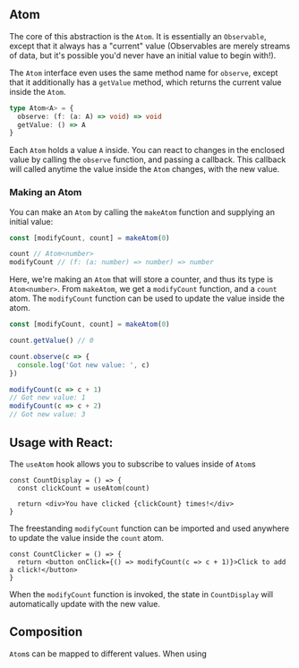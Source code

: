 
## Atom

The core of this abstraction is the `Atom`. It is essentially an `Observable`, except that it always has a "current" value (Observables are merely streams of data, but it's possible you'd never have an initial value to begin with!).

The `Atom` interface even uses the same method name for `observe`, except that it additionally has a `getValue` method, which returns the current value inside the `Atom`.

```ts
type Atom<A> = {
  observe: (f: (a: A) => void) => void
  getValue: () => A
}
```

Each `Atom` holds a value `A` inside. You can react to changes in the enclosed value by calling the `observe` function, and passing a callback. This callback will called anytime the value inside the `Atom` changes, with the new value. 


### Making an Atom

You can make an `Atom` by calling the `makeAtom` function and supplying an initial value:

```ts
const [modifyCount, count] = makeAtom(0)

count // Atom<number>
modifyCount // (f: (a: number) => number) => number
```

Here, we're making an `Atom` that will store a counter, and thus its type is `Atom<number>`. From `makeAtom`, we get a `modifyCount` function, and a `count` atom. The `modifyCount` function can be used to update the value inside the atom.


```ts
const [modifyCount, count] = makeAtom(0)

count.getValue() // 0

count.observe(c => {
  console.log('Got new value: ', c)
})

modifyCount(c => c + 1)
// Got new value: 1
modifyCount(c => c + 2)
// Got new value: 3
```


## Usage with React:

The `useAtom` hook allows you to subscribe to values inside of `Atom`s

```tsx
const CountDisplay = () => {
  const clickCount = useAtom(count)

  return <div>You have clicked {clickCount} times!</div>
}
```

The freestanding `modifyCount` function can be imported and used anywhere to update the value inside the `count` atom.


```tsx
const CountClicker = () => {
  return <button onClick={() => modifyCount(c => c + 1)}>Click to add a click!</button>
}
```

When the `modifyCount` function is invoked, the state in `CountDisplay` will automatically update with the new value.

## Composition

`Atom`s can be mapped to different values. When using  